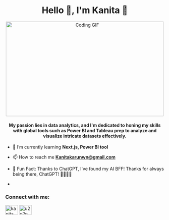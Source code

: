 <h1 align="center">Hello 👋, I'm Kanita 🌼 </h1> 

<div align="center">
  <img src="https://i.pinimg.com/originals/a6/70/91/a67091c003173f3cd58801f345392dde.gif" alt="Coding GIF" width="500" height="300">
</div>

<h4 align="center"> My passion lies in data analytics, and I'm dedicated to honing my skills with global tools such as Power BI and Tableau prep to analyze and visualize intricate datasets effectively.</h4>

- 🌱 I’m currently learning **Next.js, Power BI tool**

- 📫 How to reach me **Kanitakarunwn@gmail.com**

- 🎉 Fun Fact: Thanks to ChatGPT, I've found my AI BFF! Thanks for always being there, ChatGPT! 🤖👯‍♂️🌟
- 
<h3 align="left">Connect with me:</h3>
<p align="left">
<a href="https://linkedin.com/in/kanita karunkittikun" target="blank"><img align="center" src="https://raw.githubusercontent.com/rahuldkjain/github-profile-readme-generator/master/src/images/icons/Social/linked-in-alt.svg" alt="kanita karunkittikun" height="30" width="40" /></a>
<a href="https://instagram.com/u2o2n" target="blank"><img align="center" src="https://raw.githubusercontent.com/rahuldkjain/github-profile-readme-generator/master/src/images/icons/Social/instagram.svg" alt="u2o2n" height="30" width="40" /></a>
</p>
